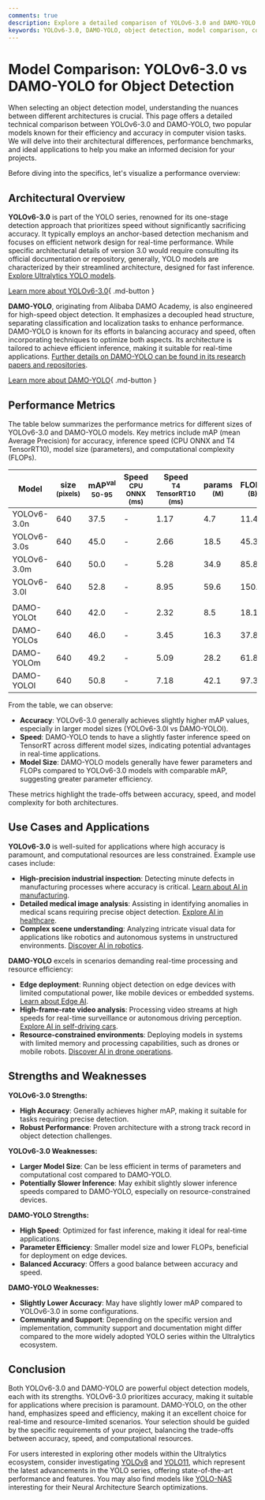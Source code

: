```yaml
---
comments: true
description: Explore a detailed comparison of YOLOv6-3.0 and DAMO-YOLO for object detection. Learn their strengths, weaknesses, benchmarks, and ideal applications.
keywords: YOLOv6-3.0, DAMO-YOLO, object detection, model comparison, computer vision, real-time AI, edge AI, accuracy, speed, inference, benchmarks
---
```


# Model Comparison: YOLOv6-3.0 vs DAMO-YOLO for Object Detection

When selecting an object detection model, understanding the nuances between different architectures is crucial. This page offers a detailed technical comparison between YOLOv6-3.0 and DAMO-YOLO, two popular models known for their efficiency and accuracy in computer vision tasks. We will delve into their architectural differences, performance benchmarks, and ideal applications to help you make an informed decision for your projects.

Before diving into the specifics, let's visualize a performance overview:

<script async src="https://cdn.jsdelivr.net/npm/chart.js@3.9.1/dist/chart.min.js"></script>
<script defer src="../../javascript/benchmark.js"></script>

<canvas id="modelComparisonChart" width="1024" height="400" active-models='["YOLOv6-3.0", "DAMO-YOLO"]'></canvas>

## Architectural Overview

**YOLOv6-3.0** is part of the YOLO series, renowned for its one-stage detection approach that prioritizes speed without significantly sacrificing accuracy. It typically employs an anchor-based detection mechanism and focuses on efficient network design for real-time performance. While specific architectural details of version 3.0 would require consulting its official documentation or repository, generally, YOLO models are characterized by their streamlined architecture, designed for fast inference. [Explore Ultralytics YOLO models](https://docs.ultralytics.com/models/).

[Learn more about YOLOv6-3.0](https://docs.ultralytics.com/models/yolov6/){ .md-button }

**DAMO-YOLO**, originating from Alibaba DAMO Academy, is also engineered for high-speed object detection. It emphasizes a decoupled head structure, separating classification and localization tasks to enhance performance. DAMO-YOLO is known for its efforts in balancing accuracy and speed, often incorporating techniques to optimize both aspects. Its architecture is tailored to achieve efficient inference, making it suitable for real-time applications. [Further details on DAMO-YOLO can be found in its research papers and repositories](https://github.com/tinyvision/DAMO-YOLO).

[Learn more about DAMO-YOLO](https://github.com/tinyvision/DAMO-YOLO){ .md-button }

## Performance Metrics

The table below summarizes the performance metrics for different sizes of YOLOv6-3.0 and DAMO-YOLO models. Key metrics include mAP (mean Average Precision) for accuracy, inference speed (CPU ONNX and T4 TensorRT10), model size (parameters), and computational complexity (FLOPs).

| Model       | size<br><sup>(pixels) | mAP<sup>val<br>50-95 | Speed<br><sup>CPU ONNX<br>(ms) | Speed<br><sup>T4 TensorRT10<br>(ms) | params<br><sup>(M) | FLOPs<br><sup>(B) |
| ----------- | --------------------- | -------------------- | ------------------------------ | ----------------------------------- | ------------------ | ----------------- |
| YOLOv6-3.0n | 640                   | 37.5                 | -                              | 1.17                                | 4.7                | 11.4              |
| YOLOv6-3.0s | 640                   | 45.0                 | -                              | 2.66                                | 18.5               | 45.3              |
| YOLOv6-3.0m | 640                   | 50.0                 | -                              | 5.28                                | 34.9               | 85.8              |
| YOLOv6-3.0l | 640                   | 52.8                 | -                              | 8.95                                | 59.6               | 150.7             |
|             |                       |                      |                                |                                     |                    |                   |
| DAMO-YOLOt  | 640                   | 42.0                 | -                              | 2.32                                | 8.5                | 18.1              |
| DAMO-YOLOs  | 640                   | 46.0                 | -                              | 3.45                                | 16.3               | 37.8              |
| DAMO-YOLOm  | 640                   | 49.2                 | -                              | 5.09                                | 28.2               | 61.8              |
| DAMO-YOLOl  | 640                   | 50.8                 | -                              | 7.18                                | 42.1               | 97.3              |

From the table, we can observe:

- **Accuracy**: YOLOv6-3.0 generally achieves slightly higher mAP values, especially in larger model sizes (YOLOv6-3.0l vs DAMO-YOLOl).
- **Speed**: DAMO-YOLO tends to have a slightly faster inference speed on TensorRT across different model sizes, indicating potential advantages in real-time applications.
- **Model Size**: DAMO-YOLO models generally have fewer parameters and FLOPs compared to YOLOv6-3.0 models with comparable mAP, suggesting greater parameter efficiency.

These metrics highlight the trade-offs between accuracy, speed, and model complexity for both architectures.

## Use Cases and Applications

**YOLOv6-3.0** is well-suited for applications where high accuracy is paramount, and computational resources are less constrained. Example use cases include:

- **High-precision industrial inspection**: Detecting minute defects in manufacturing processes where accuracy is critical. [Learn about AI in manufacturing](https://www.ultralytics.com/solutions/ai-in-manufacturing).
- **Detailed medical image analysis**: Assisting in identifying anomalies in medical scans requiring precise object detection. [Explore AI in healthcare](https://www.ultralytics.com/solutions/ai-in-healthcare).
- **Complex scene understanding**: Analyzing intricate visual data for applications like robotics and autonomous systems in unstructured environments. [Discover AI in robotics](https://www.ultralytics.com/glossary/robotics).

**DAMO-YOLO** excels in scenarios demanding real-time processing and resource efficiency:

- **Edge deployment**: Running object detection on edge devices with limited computational power, like mobile devices or embedded systems. [Learn about Edge AI](https://www.ultralytics.com/glossary/edge-ai).
- **High-frame-rate video analysis**: Processing video streams at high speeds for real-time surveillance or autonomous driving perception. [Explore AI in self-driving cars](https://www.ultralytics.com/solutions/ai-in-self-driving).
- **Resource-constrained environments**: Deploying models in systems with limited memory and processing capabilities, such as drones or mobile robots. [Discover AI in drone operations](https://www.ultralytics.com/blog/computer-vision-applications-ai-drone-uav-operations).

## Strengths and Weaknesses

**YOLOv6-3.0 Strengths:**

- **High Accuracy**: Generally achieves higher mAP, making it suitable for tasks requiring precise detection.
- **Robust Performance**: Proven architecture with a strong track record in object detection challenges.

**YOLOv6-3.0 Weaknesses:**

- **Larger Model Size**: Can be less efficient in terms of parameters and computational cost compared to DAMO-YOLO.
- **Potentially Slower Inference**: May exhibit slightly slower inference speeds compared to DAMO-YOLO, especially on resource-constrained devices.

**DAMO-YOLO Strengths:**

- **High Speed**: Optimized for fast inference, making it ideal for real-time applications.
- **Parameter Efficiency**: Smaller model size and lower FLOPs, beneficial for deployment on edge devices.
- **Balanced Accuracy**: Offers a good balance between accuracy and speed.

**DAMO-YOLO Weaknesses:**

- **Slightly Lower Accuracy**: May have slightly lower mAP compared to YOLOv6-3.0 in some configurations.
- **Community and Support**: Depending on the specific version and implementation, community support and documentation might differ compared to the more widely adopted YOLO series within the Ultralytics ecosystem.

## Conclusion

Both YOLOv6-3.0 and DAMO-YOLO are powerful object detection models, each with its strengths. YOLOv6-3.0 prioritizes accuracy, making it suitable for applications where precision is paramount. DAMO-YOLO, on the other hand, emphasizes speed and efficiency, making it an excellent choice for real-time and resource-limited scenarios. Your selection should be guided by the specific requirements of your project, balancing the trade-offs between accuracy, speed, and computational resources.

For users interested in exploring other models within the Ultralytics ecosystem, consider investigating [YOLOv8](https://www.ultralytics.com/yolo) and [YOLO11](https://docs.ultralytics.com/models/yolo11/), which represent the latest advancements in the YOLO series, offering state-of-the-art performance and features. You may also find models like [YOLO-NAS](https://docs.ultralytics.com/models/yolo-nas/) interesting for their Neural Architecture Search optimizations.
